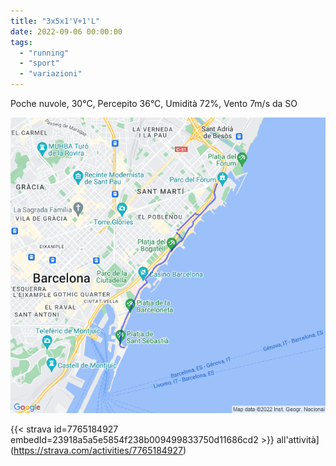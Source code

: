 ```yaml
---
title: "3x5x1'V+1'L"
date: 2022-09-06 00:00:00
tags: 
  - "running"
  - "sport"
  - "variazioni"
---
```


Poche nuvole, 30°C, Percepito 36°C, Umidità 72%, Vento 7m/s da SO

![](images/20220906-activity-map.png)

{{< strava id=7765184927 embedId=23918a5a5e5854f238b009499833750d11686cd2 >}} all'attività](https://strava.com/activities/7765184927)

